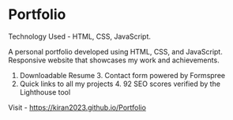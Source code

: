 # Portfolio

Technology Used - HTML, CSS, JavaScript.

A personal portfolio developed using HTML, CSS, and JavaScript. Responsive website that showcases my work and achievements.

1. Downloadable Resume 3. Contact form powered by Formspree
2. Quick links to all my projects 4. 92 SEO scores verified by the Lighthouse tool

Visit - https://kiran2023.github.io/Portfolio
